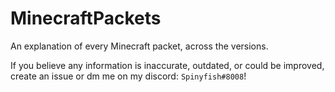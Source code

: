 # MinecraftPackets
An explanation of every Minecraft packet, across the versions.


If you believe any information is inaccurate, outdated, or could be improved, create an issue or dm me on my discord: ```Spinyfish#8008```!

